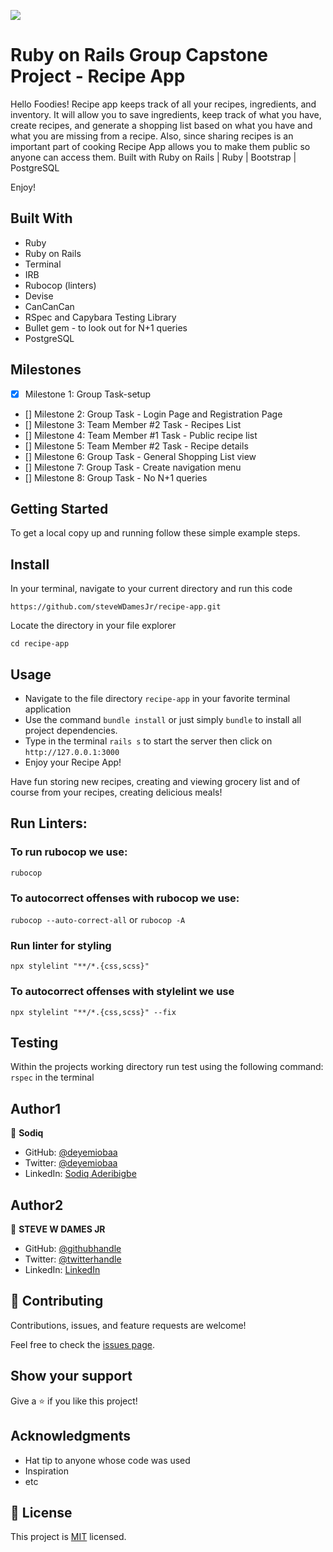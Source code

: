 ![](https://img.shields.io/badge/Microverse-blueviolet)

# Ruby on Rails Group Capstone Project - Recipe App

Hello Foodies! Recipe app keeps track of all your recipes, ingredients, and inventory. It will allow you to save ingredients, keep track of what you have, create recipes, and generate a shopping list based on what you have and what you are missing from a recipe. Also, since sharing recipes is an important part of cooking Recipe App allows you to make them public so anyone can access them. Built with Ruby on Rails | Ruby | Bootstrap | PostgreSQL

Enjoy!


## Built With

- Ruby
- Ruby on Rails
- Terminal
- IRB
- Rubocop (linters)
- Devise
- CanCanCan
- RSpec and Capybara Testing Library
- Bullet gem - to look out for N+1 queries
- PostgreSQL

## Milestones

- [x] Milestone 1: Group Task-setup
- [] Milestone 2: Group Task - Login Page and Registration Page
- [] Milestone 3: Team Member #2 Task - Recipes List
- [] Milestone 4: Team Member #1 Task - Public recipe list
- [] Milestone 5: Team Member #2 Task - Recipe details
- [] Milestone 6: Group Task - General Shopping List view
- [] Milestone 7: Group Task - Create navigation menu
- [] Milestone 8: Group Task - No N+1 queries


## Getting Started

To get a local copy up and running follow these simple example steps.


## Install

In your terminal, navigate to your current directory and run this code

`https://github.com/steveWDamesJr/recipe-app.git`

Locate the directory in your file explorer

`cd recipe-app`

## Usage

  - Navigate to the file directory `recipe-app` in your favorite terminal application
  - Use the command `bundle install` or just simply `bundle` to install all project dependencies.
  - Type in the terminal `rails s` to start the server then click on `http://127.0.0.1:3000`
  - Enjoy your Recipe App!
  
  Have fun storing new recipes, creating and viewing grocery list and of course from your recipes, creating delicious meals!

## Run Linters:

### To run rubocop we use:

`rubocop`

### To autocorrect offenses with rubocop we use:

`rubocop --auto-correct-all` or
`rubocop -A`

### Run linter for styling

`npx stylelint "**/*.{css,scss}"`

### To autocorrect offenses with stylelint we use

`npx stylelint "**/*.{css,scss}" --fix`


## Testing

   Within the projects working directory run test using the following command:
  `rspec` in the terminal


## Author1
👤 **Sodiq**

- GitHub: [@deyemiobaa](https://github.com/deyemiobaa)
- Twitter: [@deyemiobaa](https://twitter.com/deyemiobaa)
- LinkedIn: [Sodiq Aderibigbe](https://linkedin.com/in/sodiqa)


## Author2
👤 **STEVE W DAMES JR**

- GitHub: [@githubhandle](https://github.com/steveWDamesJr)
- Twitter: [@twitterhandle](https://twitter.com/Steve88312331)
- LinkedIn: [LinkedIn](https://www.linkedin.com/in/steve-w-dames-jr/)

## 🤝 Contributing

Contributions, issues, and feature requests are welcome!

Feel free to check the [issues page](https://github.com/steveWDamesJr/recipe-app/issues).


## Show your support

Give a ⭐️ if you like this project!


## Acknowledgments

- Hat tip to anyone whose code was used
- Inspiration
- etc


## 📝 License

This project is [MIT](./MIT.md) licensed.

